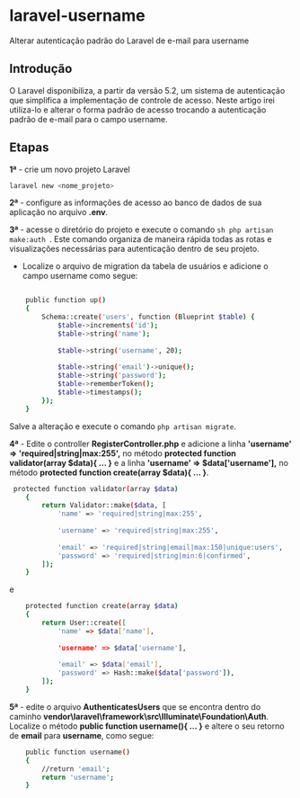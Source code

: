 # laravel-username
Alterar autenticação padrão do Laravel de e-mail para username

## Introdução
O Laravel disponibiliza, a partir da versão 5.2, um sistema de autenticação que simplifica a implementação de controle de acesso. Neste artigo irei utiliza-lo e alterar o forma padrão de acesso trocando a autenticação padrão de e-mail para o campo username.

## Etapas

**1ª** - crie um novo projeto Laravel
```sh
laravel new <nome_projeto>
```
**2ª** - configure as informações de acesso ao banco de dados de sua aplicação no arquivo **.env**.

**3ª** - acesse o diretório do projeto e execute o comando ```sh php artisan make:auth ```. Este comando organiza de  maneira rápida todas as rotas e visualizações necessárias para autenticação dentro de seu projeto.

- Localize o arquivo de migration da tabela de usuários e adicione o campo username como segue:
```sh

    public function up()
    {
        Schema::create('users', function (Blueprint $table) {
            $table->increments('id');
            $table->string('name');
            
            $table->string('username', 20);
            
            $table->string('email')->unique();
            $table->string('password');
            $table->rememberToken();
            $table->timestamps();
        });
    }
```
Salve a alteração e execute o comando ```php artisan migrate```.

**4ª** - Edite o controller **RegisterController.php** e adicione a linha **'username' => 'required|string|max:255',** no método **protected function validator(array $data){ ... }** e a linha **'username' => $data['username'],** no método **protected function create(array $data){ ... }**.

```sh
 protected function validator(array $data)
    {
        return Validator::make($data, [
            'name' => 'required|string|max:255',
            
            'username' => 'required|string|max:255',
            
            'email' => 'required|string|email|max:150|unique:users',
            'password' => 'required|string|min:6|confirmed',
        ]);
    }
```
e 
```sh
    protected function create(array $data)
    {
        return User::create([
            'name' => $data['name'],
            
            'username' => $data['username'],
            
            'email' => $data['email'],
            'password' => Hash::make($data['password']),
        ]);
    }
```
**5ª** - edite o arquivo **AuthenticatesUsers** que se encontra dentro do caminho **vendor\laravel\framework\src\Illuminate\Foundation\Auth**. Localize o método **public function username(){ ... }** e altere o seu retorno de **email** para **username**, como segue:

```sh
    public function username()
    {
        //return 'email';
        return 'username';
    }
```


